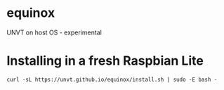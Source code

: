 # equinox
UNVT on host OS - experimental

# Installing in a fresh Raspbian Lite
```
curl -sL https://unvt.github.io/equinox/install.sh | sudo -E bash -
```
